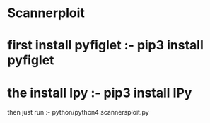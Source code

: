 # Scannerploit
# first install pyfiglet :- pip3 install pyfiglet
# the install Ipy :- pip3 install IPy
then just run :- python/python4 scannersploit.py
